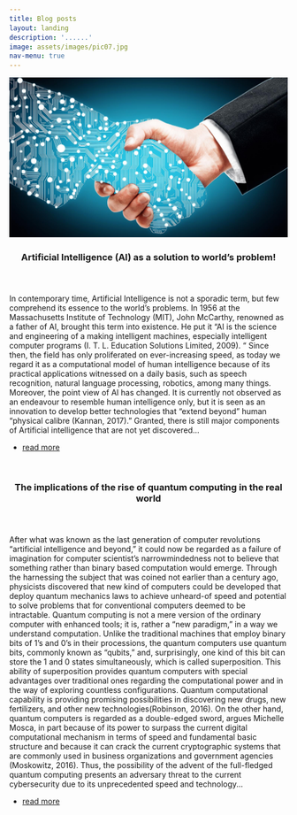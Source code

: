 ```yaml
---
title: Blog posts
layout: landing
description: '......'
image: assets/images/pic07.jpg
nav-menu: true
---
```


<!-- Main -->
<div id="main">

<!-- Two -->
<section id="two" class="spotlights">
	<section>
		<a href="ai.html" class="image">
			<img src="assets/images/ai.jpg" alt="" data-position="top center" />
		</a>
		<div class="content">
			<div class="inner">
				<header class="major">
					<h3>Artificial Intelligence (AI) as a solution to world’s problem!</h3>
				</header>
				<p>In contemporary time, Artificial Intelligence is not a sporadic term, but few comprehend its essence to the world’s problems. In 1956 at the Massachusetts Institute of Technology (MIT), John McCarthy, renowned as a father of AI, brought this term into existence. He put it “AI is the science and engineering of a making intelligent machines, especially intelligent computer programs (I. T. L. Education Solutions Limited, 2009). “ Since then, the field has only proliferated on ever-increasing speed, as today we regard it as a computational model of human intelligence because of its practical applications witnessed on a daily basis, such as speech recognition, natural language processing, robotics, among many things. Moreover, the point view of AI has changed. It is currently not observed as an endeavour to resemble human intelligence only, but it is seen as an innovation to develop better technologies that “extend beyond” human “physical calibre (Kannan, 2017).” Granted, there is still major components of Artificial intelligence that are not yet discovered...</p>
				<ul class="actions">
					<li><a href="ai.html" class="button">read more</a></li>
				</ul>
			</div>
		</div>
	</section>
	<section>
		<a href="qt.html" class="image">
			<img src="assets/images/pic08.jpg" alt="" data-position="center center" />
		</a>
		<div class="content">
			<div class="inner">
				<header class="major">
					<h3>The implications of the rise of quantum computing in the real world</h3>
				</header>
				<p>After what was known as the last generation of computer revolutions “artificial intelligence and beyond,” it could now be regarded as a failure of imagination for computer scientist’s narrowmindedness not to believe that something rather than binary based computation would emerge. Through the harnessing the subject that was coined not earlier than a century ago, physicists discovered that new kind of computers could be developed that deploy quantum mechanics laws to achieve unheard-of speed and potential to solve problems that for conventional computers deemed to be intractable. Quantum computing is not a mere version of the ordinary computer with enhanced tools; it is, rather a “new paradigm,” in a way we understand computation. Unlike the traditional machines that employ binary bits of 1’s and 0’s in their processions, the quantum computers use quantum bits, commonly known as “qubits,” and, surprisingly, one kind of this bit can store the 1 and 0 states simultaneously, which is called superposition. This ability of superposition provides quantum computers with special advantages over traditional ones regarding the computational power and in the way of exploring countless configurations. Quantum computational capability is providing promising possibilities in discovering new drugs, new fertilizers, and other new technologies(Robinson, 2016). On the other hand, quantum computers is regarded as a double-edged sword, argues Michelle Mosca, in part because of its power to surpass the current digital computational mechanism in terms of speed and fundamental basic structure and because it can crack the current cryptographic systems that are commonly used in business organizations and government agencies (Moskowitz, 2016). Thus, the possibility of the advent of the full-fledged quantum computing presents an adversary threat to the current cybersecurity due to its unprecedented speed and technology...</p>
				<ul class="actions">
					<li><a href="qt.html" class="button">read more</a></li>
				</ul>
			</div>
		</div>
	</section>
</section>

<!-- Three -->
<!-- <section id="three">
	<div class="inner">
		<header class="major">
			<h2></h2>
		</header>
		<p></p>
		<ul class="actions">
			<li><a href="generic.html" class="button next">read more</a></li>
		</ul>
	</div>
</section> -->

</div>
